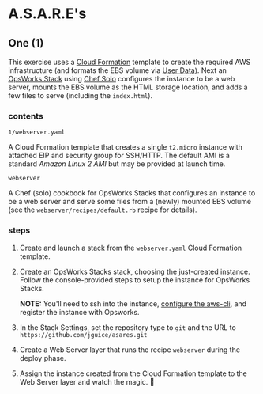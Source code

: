 # A.S.A.R.E's

## One (1)

This exercise uses a [Cloud Formation](https://aws.amazon.com/cloudformation/) template to create the required AWS infrastructure (and formats the EBS volume via [User Data](https://docs.aws.amazon.com/AWSEC2/latest/UserGuide/user-data.html)).  Next an [OpsWorks Stack](https://aws.amazon.com/opsworks/stacks/) using [Chef Solo](https://docs.chef.io/chef_solo.html) configures the instance to be a web server, mounts the EBS volume as the HTML storage location, and adds a few files to serve (including the `index.html`).

### contents

```
1/webserver.yaml
```
A Cloud Formation template that creates a single `t2.micro` instance with attached EIP and security group for SSH/HTTP.  The default AMI is a standard *Amazon Linux 2 AMI* but may be provided at launch time.

```
webserver
```
A Chef (solo) cookbook for OpsWorks Stacks that configures an instance to be a web server and serve some files from a (newly) mounted EBS volume (see the `webserver/recipes/default.rb` recipe for details).

### steps

1. Create and launch a stack from the `webserver.yaml` Cloud Formation template.

2. Create an OpsWorks Stacks stack, choosing the just-created instance. Follow the console-provided steps to setup the instance for OpsWorks Stacks.

   **NOTE:** You'll need to ssh into the instance, [configure the aws-cli](https://docs.aws.amazon.com/cli/latest/userguide/cli-chap-configure.html), and register the instance with Opsworks.

3. In the Stack Settings, set the repository type to `git` and the URL to `https://github.com/jguice/asares.git`

4. Create a Web Server layer that runs the recipe `webserver` during the deploy phase.

5. Assign the instance created from the Cloud Formation template to the Web Server layer and watch the magic. 🎩

